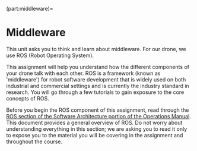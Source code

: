 (part:middleware)=
# Middleware

This unit asks you to think and learn about middleware. For our drone,
we use ROS (Robot Operating System).

This assignment will help you understand how the different components
of your drone talk with each other. ROS is a framework (known as
'middleware') for robot software development that is widely used on
both industrial and commercial settings and is currently the industry
standard in research. You will go through a few tutorials to gain
exposure to the core concepts of ROS.

Before you begin the ROS component of this assignment, read through the [ROS section of the Software Architecture portion of the Operations Manual](https://docs-old.duckietown.org/daffy/opmanual_sky/out/software_architecture_assignment.html). This document provides a general overview of ROS. Do not worry about understanding everything in this section; we are asking you to read it only to expose you to the material you will be covering in the assignment and throughout the course. 

 